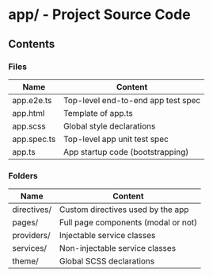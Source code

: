 # app/ - Project Source Code

## Contents

### Files

| Name            | Content                            |
|-----------------|------------------------------------|
| app.e2e.ts      | Top-level end-to-end app test spec |
| app.html        | Template of app.ts                 |
| app.scss        | Global style declarations          |
| app.spec.ts     | Top-level app unit test spec       |
| app.ts          | App startup code (bootstrapping)   |

### Folders

| Name        | Content                             |
|-------------|-------------------------------------|
| directives/ | Custom directives used by the app   |
| pages/      | Full page components (modal or not) |
| providers/  | Injectable service classes          |
| services/   | Non-injectable service classes      |
| theme/      | Global SCSS declarations            |
